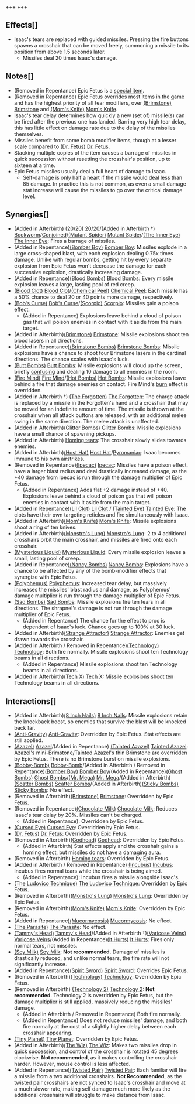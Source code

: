 +++
+++

Effects[]
---------


* Isaac's tears are replaced with guided missiles. Pressing the fire buttons spawns a crosshair that can be moved freely, summoning a missile to its position from above 1.5 seconds later.
	+ Missiles deal 20 times Isaac's damage.


Notes[]
-------


* (Removed in Repentance) Epic Fetus is a [special item](/wiki/Special_item "Special item").
* (Removed in Repentance) Epic Fetus overrides most items in the game and has the highest priority of all tear modifiers, over [(Brimstone)](/wiki/Brimstone "Brimstone") [Brimstone](/wiki/Brimstone "Brimstone") and [(Mom's Knife)](/wiki/Mom%27s_Knife "Mom's Knife") [Mom's Knife](/wiki/Mom%27s_Knife "Mom's Knife").
* Isaac's tear delay determines how quickly a new (set of) missile(s) can be fired after the previous one has landed. Barring very high tear delay, this has little effect on damage rate due to the delay of the missiles themselves.
* Missiles benefit from some bomb modifier items, though at a lesser scale compared to [(Dr. Fetus)](/wiki/Dr._Fetus "Dr. Fetus") [Dr. Fetus](/wiki/Dr._Fetus "Dr. Fetus").
* Stacking multiple copies of the item causes a barrage of missiles in quick succession without resetting the crosshair's position, up to sixteen at a time.
* Epic Fetus missiles usually deal a full heart of damage to Isaac.
	+ Self-damage is only half a heart if the missile would deal less than 85 damage. In practice this is not common, as even a small damage stat increase will cause the missiles to go over the critical damage level.


Synergies[]
-----------


* (Added in Afterbirth) [(20/20)](/wiki/20/20 "20/20") [20/20](/wiki/20/20 "20/20")/(Added in Afterbirth †) [Bookworm](/wiki/Bookworm "Bookworm")/[Conjoined](/wiki/Conjoined "Conjoined")/[(Mutant Spider)](/wiki/Mutant_Spider "Mutant Spider") [Mutant Spider](/wiki/Mutant_Spider "Mutant Spider")/[(The Inner Eye)](/wiki/The_Inner_Eye "The Inner Eye") [The Inner Eye](/wiki/The_Inner_Eye "The Inner Eye"): Fires a barrage of missiles.
* (Added in Repentance)[(Bomber Boy)](/wiki/Bomber_Boy "Bomber Boy") [Bomber Boy](/wiki/Bomber_Boy "Bomber Boy"): Missiles explode in a large cross-shaped blast, with each explosion dealing 0.75x times damage. Unlike with regular bombs, getting hit by every separate explosion from Epic Fetus won't decrease the damage for each successive explosion, drastically increasing damage.
* (Added in Repentance)[(Blood Bombs)](/wiki/Blood_Bombs "Blood Bombs") [Blood Bombs](/wiki/Blood_Bombs "Blood Bombs"): Every missile explosion leaves a large, lasting pool of red creep.
* [(Blood Clot)](/wiki/Blood_Clot "Blood Clot") [Blood Clot](/wiki/Blood_Clot "Blood Clot")/[(Chemical Peel)](/wiki/Chemical_Peel "Chemical Peel") [Chemical Peel](/wiki/Chemical_Peel "Chemical Peel"): Each missile has a 50% chance to deal 20 or 40 points more damage, respectively.
* [(Bob's Curse)](/wiki/Bob%27s_Curse "Bob's Curse") [Bob's Curse](/wiki/Bob%27s_Curse "Bob's Curse")/[(Scorpio)](/wiki/Scorpio "Scorpio") [Scorpio](/wiki/Scorpio "Scorpio"): Missiles gain a poison effect.
	+ (Added in Repentance) Explosions leave behind a cloud of poison gas that will poison enemies in contact with it aside from the main target.
* (Added in Afterbirth)[(Brimstone)](/wiki/Brimstone "Brimstone") [Brimstone](/wiki/Brimstone "Brimstone"): Missile explosions shoot ten blood lasers in all directions.
* (Added in Repentance)[(Brimstone Bombs)](/wiki/Brimstone_Bombs "Brimstone Bombs") [Brimstone Bombs](/wiki/Brimstone_Bombs "Brimstone Bombs"): Missile explosions have a chance to shoot four Brimstone lasers in the cardinal directions. The chance scales with Isaac's luck.
* [(Butt Bombs)](/wiki/Butt_Bombs "Butt Bombs") [Butt Bombs](/wiki/Butt_Bombs "Butt Bombs"): Missile explosions will cloud up the screen, briefly [confusing](/wiki/Confusion "Confusion") and dealing 10 damage to all enemies in the room.
* [(Fire Mind)](/wiki/Fire_Mind "Fire Mind") [Fire Mind](/wiki/Fire_Mind "Fire Mind")/[(Hot Bombs)](/wiki/Hot_Bombs "Hot Bombs") [Hot Bombs](/wiki/Hot_Bombs "Hot Bombs"): Missile explosions leave behind a fire that damage enemies on contact. Fire Mind's [burn](/wiki/Burn "Burn") effect is overridden.
* (Added in Afterbirth †)  [(The Forgotten)](/wiki/The_Forgotten "The Forgotten") [The Forgotten](/wiki/The_Forgotten "The Forgotten"): The charge attack is replaced by a missile in the Forgotten's hand and a crosshair that may be moved for an indefinite amount of time. The missile is thrown at the crosshair when all attack buttons are released, with an additional melee swing in the same direction. The melee attack is unaffected.
* (Added in Afterbirth)[(Glitter Bombs)](/wiki/Glitter_Bombs "Glitter Bombs") [Glitter Bombs](/wiki/Glitter_Bombs "Glitter Bombs"): Missile explosions have a small chance of spawning pickups.
* (Added in Afterbirth) [Homing tears](/wiki/Homing_tears "Homing tears"): The crosshair slowly slides towards enemies.
* (Added in Afterbirth)[(Host Hat)](/wiki/Host_Hat "Host Hat") [Host Hat](/wiki/Host_Hat "Host Hat")/[Pyromaniac](/wiki/Pyromaniac "Pyromaniac"): Isaac becomes immune to his own airstrikes.
* (Removed in Repentance)[(Ipecac)](/wiki/Ipecac "Ipecac") [Ipecac](/wiki/Ipecac "Ipecac"): Missiles have a poison effect, have a larger blast radius and deal drastically increased damage, as the +40 damage from Ipecac is run through the damage multiplier of Epic Fetus.
	+ (Added in Repentance) Adds flat +2 damage instead of +40. Explosions leave behind a cloud of poison gas that will poison enemies in contact with it aside from the main target.
* (Added in Repentance)[(Lil Clot)](/wiki/Lil_Clot "Lil Clot") [Lil Clot](/wiki/Lil_Clot "Lil Clot") /  [(Tainted Eve)](/wiki/Tainted_Eve "Tainted Eve") [Tainted Eve](/wiki/Tainted_Eve "Tainted Eve"): The clots have their own targeting reticles and fire simultaneously with Isaac.
* (Added in Afterbirth)[(Mom's Knife)](/wiki/Mom%27s_Knife "Mom's Knife") [Mom's Knife](/wiki/Mom%27s_Knife "Mom's Knife"): Missile explosions shoot a ring of ten knives.
* (Added in Afterbirth)[(Monstro's Lung)](/wiki/Monstro%27s_Lung "Monstro's Lung") [Monstro's Lung](/wiki/Monstro%27s_Lung "Monstro's Lung"): 2 to 4 additional crosshairs orbit the main crosshair, and missiles are fired onto each crosshair.
* [(Mysterious Liquid)](/wiki/Mysterious_Liquid "Mysterious Liquid") [Mysterious Liquid](/wiki/Mysterious_Liquid "Mysterious Liquid"): Every missile explosion leaves a small, lasting pool of creep.
* (Added in Repentance)[(Nancy Bombs)](/wiki/Nancy_Bombs "Nancy Bombs") [Nancy Bombs](/wiki/Nancy_Bombs "Nancy Bombs"): Explosions have a chance to be affected by any of the bomb-modifier effects that synergize with Epic Fetus.
* [(Polyphemus)](/wiki/Polyphemus "Polyphemus") [Polyphemus](/wiki/Polyphemus "Polyphemus"): Increased tear delay, but massively increases the missiles' blast radius and damage, as Polyphemus' damage multiplier is run through the damage multiplier of Epic Fetus.
* [(Sad Bombs)](/wiki/Sad_Bombs "Sad Bombs") [Sad Bombs](/wiki/Sad_Bombs "Sad Bombs"): Missile explosions fire ten tears in all directions. The shrapnel's damage is not run through the damage multiplier of Epic Fetus.
	+ (Added in Repentance) The chance for the effect to proc is dependent of Isaac's luck. Chance goes up to 100% at 30 luck.
* (Added in Afterbirth)[(Strange Attractor)](/wiki/Strange_Attractor "Strange Attractor") [Strange Attractor](/wiki/Strange_Attractor "Strange Attractor"): Enemies get drawn towards the crosshair.
* (Added in Afterbirth / Removed in Repentance)[(Technology)](/wiki/Technology "Technology") [Technology](/wiki/Technology "Technology"): Both fire normally. Missile explosions shoot ten Technology beams in all directions.
	+ (Added in Repentance) Missile explosions shoot ten Technology beams in all directions.
* (Added in Afterbirth)[(Tech X)](/wiki/Tech_X "Tech X") [Tech X](/wiki/Tech_X "Tech X"): Missile explosions shoot ten Technology beams in all directions.


Interactions[]
--------------


* (Added in Afterbirth)[(8 Inch Nails)](/wiki/8_Inch_Nails "8 Inch Nails") [8 Inch Nails](/wiki/8_Inch_Nails "8 Inch Nails"): Missile explosions retain the knockback boost, so enemies that survive the blast will be knocked back far.
* [(Anti-Gravity)](/wiki/Anti-Gravity "Anti-Gravity") [Anti-Gravity](/wiki/Anti-Gravity "Anti-Gravity"): Overridden by Epic Fetus. Stat effects are still applied.
* [(Azazel)](/wiki/Azazel "Azazel") [Azazel](/wiki/Azazel "Azazel")/(Added in Repentance) [(Tainted Azazel)](/wiki/Tainted_Azazel "Tainted Azazel") [Tainted Azazel](/wiki/Tainted_Azazel "Tainted Azazel"): Azazel's mini-Brimstone/Tainted Azazel's thin Brimstone are overridden by Epic Fetus. There is no Brimstone burst on missile explosions.
* [(Bobby-Bomb)](/wiki/Bobby-Bomb "Bobby-Bomb") [Bobby-Bomb](/wiki/Bobby-Bomb "Bobby-Bomb")/(Added in Afterbirth / Removed in Repentance)[(Bomber Boy)](/wiki/Bomber_Boy "Bomber Boy") [Bomber Boy](/wiki/Bomber_Boy "Bomber Boy")/(Added in Repentance)[(Ghost Bombs)](/wiki/Ghost_Bombs "Ghost Bombs") [Ghost Bombs](/wiki/Ghost_Bombs "Ghost Bombs")/[(Mr. Mega)](/wiki/Mr._Mega "Mr. Mega") [Mr. Mega](/wiki/Mr._Mega "Mr. Mega")/(Added in Afterbirth)[(Scatter Bombs)](/wiki/Scatter_Bombs "Scatter Bombs") [Scatter Bombs](/wiki/Scatter_Bombs "Scatter Bombs")/(Added in Afterbirth)[(Sticky Bombs)](/wiki/Sticky_Bombs "Sticky Bombs") [Sticky Bombs](/wiki/Sticky_Bombs "Sticky Bombs"): No effect.
* (Removed in Afterbirth)[(Brimstone)](/wiki/Brimstone "Brimstone") [Brimstone](/wiki/Brimstone "Brimstone"): Overridden by Epic Fetus.
* (Removed in Repentance)[(Chocolate Milk)](/wiki/Chocolate_Milk "Chocolate Milk") [Chocolate Milk](/wiki/Chocolate_Milk "Chocolate Milk"): Reduces Isaac's tear delay by 20%. Missiles can't be charged.
	+ (Added in Repentance): Overridden by Epic Fetus.
* [(Cursed Eye)](/wiki/Cursed_Eye "Cursed Eye") [Cursed Eye](/wiki/Cursed_Eye "Cursed Eye"): Overridden by Epic Fetus.
* [(Dr. Fetus)](/wiki/Dr._Fetus "Dr. Fetus") [Dr. Fetus](/wiki/Dr._Fetus "Dr. Fetus"): Overridden by Epic Fetus.
* (Removed in Afterbirth)[(Godhead)](/wiki/Godhead "Godhead") [Godhead](/wiki/Godhead "Godhead"): Overridden by Epic Fetus.
	+ (Added in Afterbirth) Stat effects apply and the crosshair gains a homing effect, but missiles do not have a damaging aura.
* (Removed in Afterbirth) [Homing tears](/wiki/Homing_tears "Homing tears"): Overridden by Epic Fetus.
* (Added in Afterbirth / Removed in Repentance) [(Incubus)](/wiki/Incubus "Incubus") [Incubus](/wiki/Incubus "Incubus"): Incubus fires normal tears while the crosshair is being aimed.
	+ (Added in Repentance): Incubus fires a missile alongside Isaac's.
* [(The Ludovico Technique)](/wiki/The_Ludovico_Technique "The Ludovico Technique") [The Ludovico Technique](/wiki/The_Ludovico_Technique "The Ludovico Technique"): Overridden by Epic Fetus.
* (Removed in Afterbirth)[(Monstro's Lung)](/wiki/Monstro%27s_Lung "Monstro's Lung") [Monstro's Lung](/wiki/Monstro%27s_Lung "Monstro's Lung"): Overridden by Epic Fetus.
* (Removed in Afterbirth)[(Mom's Knife)](/wiki/Mom%27s_Knife "Mom's Knife") [Mom's Knife](/wiki/Mom%27s_Knife "Mom's Knife"): Overridden by Epic Fetus.
* (Added in Repentance)[(Mucormycosis)](/wiki/Mucormycosis "Mucormycosis") [Mucormycosis](/wiki/Mucormycosis "Mucormycosis"): No effect.
* [(The Parasite)](/wiki/The_Parasite "The Parasite") [The Parasite](/wiki/The_Parasite "The Parasite"): No effect.
* [(Tammy's Head)](/wiki/Tammy%27s_Head "Tammy's Head") [Tammy's Head](/wiki/Tammy%27s_Head "Tammy's Head")/(Added in Afterbirth †)[(Varicose Veins)](/wiki/Varicose_Veins "Varicose Veins") [Varicose Veins](/wiki/Varicose_Veins "Varicose Veins")/(Added in Repentance)[(It Hurts)](/wiki/It_Hurts "It Hurts") [It Hurts](/wiki/It_Hurts "It Hurts"): Fires only normal tears, not missiles.
* [(Soy Milk)](/wiki/Soy_Milk "Soy Milk") [Soy Milk](/wiki/Soy_Milk "Soy Milk"): **Not recommended.** Damage of missiles is drastically reduced, and unlike normal tears, the fire rate will not significantly increase.
* (Added in Repentance)[(Spirit Sword)](/wiki/Spirit_Sword "Spirit Sword") [Spirit Sword](/wiki/Spirit_Sword "Spirit Sword"): Overrides Epic Fetus.
* (Removed in Afterbirth)[(Technology)](/wiki/Technology "Technology") [Technology](/wiki/Technology "Technology"): Overridden by Epic Fetus.
* (Removed in Afterbirth) [(Technology 2)](/wiki/Technology_2 "Technology 2") [Technology 2](/wiki/Technology_2 "Technology 2"): **Not recommended**. Technology 2 is overridden by Epic Fetus, but the damage multiplier is still applied, massively reducing the missiles' damage.
	+ (Added in Afterbirth / Removed in Repentance) Both fire normally.
	+ (Added in Repentance) Does not reduce missiles' damage, and both fire normally at the cost of a slightly higher delay between each crosshair appearing.
* [(Tiny Planet)](/wiki/Tiny_Planet "Tiny Planet") [Tiny Planet](/wiki/Tiny_Planet "Tiny Planet"): Overridden by Epic Fetus.
* (Added in Afterbirth)[(The Wiz)](/wiki/The_Wiz "The Wiz") [The Wiz](/wiki/The_Wiz "The Wiz"): Makes two missiles drop in quick succession, and control of the crosshair is rotated 45 degrees clockwise. **Not recommended**, as it makes controlling the crosshair harder. However, mouse control is less affected.
* (Added in Repentance)[(Twisted Pair)](/wiki/Twisted_Pair "Twisted Pair") [Twisted Pair](/wiki/Twisted_Pair "Twisted Pair"): Each familiar will fire a missile from a two additional crosshairs. **Not Recommended**, as the twisted pair crosshairs are not synced to Isaac's crosshair and move at a much slower rate, making self damage much more likely as the additional crosshairs will struggle to make distance from Isaac.


